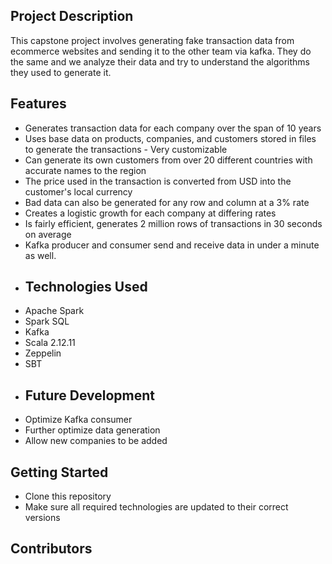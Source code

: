 ## Project Description
This capstone project involves generating fake transaction data from ecommerce websites and sending it to the other team via kafka. They do the same and we analyze their data and try to understand the algorithms they used to generate it.
## Features
- Generates transaction data for each company over the span of 10 years
- Uses base data on products, companies, and customers stored in files to generate the transactions
      - Very customizable
- Can generate its own customers from over 20 different countries with accurate names to the region
- The price used in the transaction is converted from USD into the customer's local currency
- Bad data can also be generated for any row and column at a 3% rate
- Creates a logistic growth for each company at differing rates
- Is fairly efficient, generates 2 million rows of transactions in 30 seconds on average
- Kafka producer and consumer send and receive data in under a minute as well.
- ## Technologies Used
- Apache Spark
- Spark SQL
- Kafka
- Scala 2.12.11
- Zeppelin
- SBT
- ## Future Development
- Optimize Kafka consumer
- Further optimize data generation
- Allow new companies to be added
## Getting Started
- Clone this repository
- Make sure all required technologies are updated to their correct versions
## Contributors
